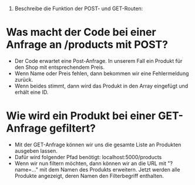 1. Beschreibe die Funktion der POST- und GET-Routen: 

# Was macht der Code bei einer Anfrage an /products mit POST? 
- Der Code erwartet eine Post-Anfrage. In unserem Fall ein Produkt für den Shop mit entsprechendem Preis.
- Wenn Name oder Preis fehlen, dann bekommen wir eine Fehlermeldung zurück.
- Wenn beides stimmt, dann wird das Produkt in den Array eingefügt und erhält eine ID.

# Wie wird ein Produkt bei einer GET-Anfrage gefiltert? 
- Mit der GET-Anfrage können wir uns die gesamte Liste an Produkten ausgeben lassen.
- Dafür wird folgender Pfad benötigt:
localhost:5000/products
- Wenn wir nun filtern möchten, dann können wir an die URL mit "?name=..." mit dem Namen des Produkts erweitern. Jetzt werden alle Produkte angezeigt, deren Namen den Filterbegriff enthalten.
